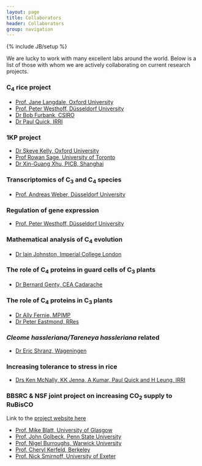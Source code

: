 ```yaml
---
layout: page
title: Collaborators
header: Collaborators        
group: navigation
---
```

{% include JB/setup %}

We are lucky to work with many excellent labs around the world. Below is a list of those with whom we are actively collaborating on current research projects.

### C<sub>4</sub> rice project

- [Prof. Jane Langdale, Oxford University](http://dps.plants.ox.ac.uk/langdalelab/)
- [Prof. Peter Westhoff, Düsseldorf University](http://www.emp.hhu.de/)
- [Dr Bob Furbank, CSIRO](http://www.csiro.au/Organisation-Structure/Divisions/Plant-Industry/RobertFurbank.aspx)
- [Dr Paul Quick, IRRI](http://irri.org/index.php?option=com_k2&view=item&id=11317:quick-paul-william&lang=en)

### 1KP project

- [Dr Skeve Kelly, Oxford University](http://stevekelly.eu/)
- [Prof Rowan Sage, University of Toronto](http://www.eeb.utoronto.ca/people/d-faculty/RSage.htm)
- [Dr Xin-Guang Xhu, PICB, Shanghai](http://www.picb.ac.cn/PSB/)


### Transcriptomics of C<sub>3</sub> and C<sub>4</sub> species

- [Prof. Andreas Weber, Düsseldorf University](http://www.plant-biochemistry.hhu.de/)


### Regulation of gene expression
- [Prof. Peter Westhoff, Düsseldorf University](http://www.emp.hhu.de/)


### Mathematical analysis of C<sub>4</sub> evolution
- [Dr Iain Johnston, Imperial College London](http://www3.imperial.ac.uk/people/iain.johnston)


### The role of C<sub>4</sub> proteins in guard cells of C<sub>3</sub> plants

- [Dr Bernard Genty, CEA Cadarache](http://www-cadarache.cea.fr)

### The role of C<sub>4</sub> proteins in C<sub>3</sub> plants

- [Dr Ally Fernie, MPIMP](http://www.mpimp-golm.mpg.de/9205/Alisdair_Fernie) 
- [Dr Peter Eastmond, RRes](http://www.rothamsted.ac.uk/PersonDetails-Who=1045.html)

### <i>Cleome hassleriana/Tareneya hassleriana</i> related
- [Dr Eric Shranz, Wageningen](http://www.wageningenur.nl/en/Persons/dr.-ME-Eric-Schranz.htm)


### Increasing tolerance to stress in rice

- [Drs Ken McNally, KK Jenna, A Kumar, Paul Quick and H Leung, IRRI](http://irri.org)

### BBSRC & NSF joint project on increasing CO<sub>2</sub> supply to RuBisCO
Link to the [project website here](http://www.magic.psrg.org.uk) 

- [Prof. Mike Blatt, University of Glasgow](http://www.psrg.org.uk/)
- [Prof. John Golbeck, Penn State University](http://bmb.psu.edu/directory/jhg5)
- [Prof. Nigel Burroughs, Warwick University](http://homepages.warwick.ac.uk/~masau/)
- [Prof. Cheryl Kerfeld, Berkeley](http://ed-structgen.jgi-psf.org/)
- [Prof. Nick Smirnoff, University of Exeter](http://biosciences.exeter.ac.uk/staff/index.php?web_id=nick_smirnoff)
